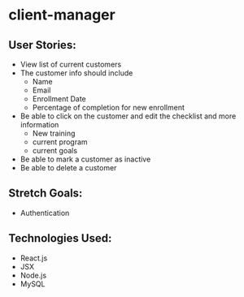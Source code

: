 # client-manager

## User Stories:
* View list of current customers
* The customer info should include
	* Name
	* Email
	* Enrollment Date
	* Percentage of completion for new enrollment 
* Be able to click on the customer and edit the checklist and more information
	* New training
	* current program
	* current goals
* Be able to mark a customer as inactive
* Be able to delete a customer 

## Stretch Goals:
* Authentication

## Technologies Used:
* React.js
* JSX
* Node.js
* MySQL
